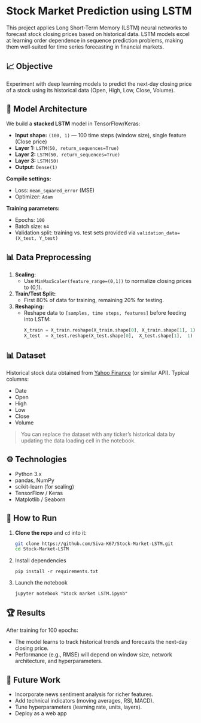 # Stock Market Prediction using LSTM

This project applies Long Short-Term Memory (LSTM) neural networks to forecast stock closing prices based on historical data. LSTM models excel at learning order dependence in sequence prediction problems, making them well‑suited for time series forecasting in financial markets.

## 📈 Objective

Experiment with deep learning models to predict the next‑day closing price of a stock using its historical data (Open, High, Low, Close, Volume).

## 🧠 Model Architecture

We build a **stacked LSTM** model in TensorFlow/Keras:

- **Input shape:** `(100, 1)` — 100 time steps (window size), single feature (Close price)
- **Layer 1:** `LSTM(50, return_sequences=True)`  
- **Layer 2:** `LSTM(50, return_sequences=True)`  
- **Layer 3:** `LSTM(50)`  
- **Output:** `Dense(1)`  

**Compile settings:**  
- Loss: `mean_squared_error` (MSE)  
- Optimizer: `Adam`

**Training parameters:**  
- Epochs: `100`  
- Batch size: `64`  
- Validation split: training vs. test sets provided via `validation_data=(X_test, Y_test)`

## 📊 Data Preprocessing

1. **Scaling:**  
   - Use `MinMaxScaler(feature_range=(0,1))` to normalize closing prices to (0,1).
2. **Train/Test Split:**  
   - First 80% of data for training, remaining 20% for testing.
3. **Reshaping:**  
   - Reshape data to `[samples, time steps, features]` before feeding into LSTM:
     ```python
     X_train = X_train.reshape(X_train.shape[0], X_train.shape[1], 1)
     X_test  = X_test.reshape(X_test.shape[0],  X_test.shape[1],  1)
     ```

## 📊 Dataset

Historical stock data obtained from [Yahoo Finance](https://finance.yahoo.com/) (or similar API). Typical columns:
- Date
- Open
- High
- Low
- Close
- Volume

> You can replace the dataset with any ticker’s historical data by updating the data loading cell in the notebook.

## ⚙️ Technologies

- Python 3.x  
- pandas, NumPy  
- scikit-learn (for scaling)  
- TensorFlow / Keras  
- Matplotlib / Seaborn  

## 🚀 How to Run

1. **Clone the repo** and `cd` into it:
   ```bash
   git clone https://github.com/Siva-K67/Stock-Market-LSTM.git
   cd Stock-Market-LSTM
2. Install dependencies
   ```bas
   pip install -r requirements.txt

4. Launch the notebook
   ```bas
   jupyter notebook "Stock market LSTM.ipynb"

## 🏆 Results
After training for 100 epochs:
- The model learns to track historical trends and forecasts the next-day closing price.
- Performance (e.g., RMSE) will depend on window size, network architecture, and hyperparameters.

## 🌱 Future Work
- Incorporate news sentiment analysis for richer features.
- Add technical indicators (moving averages, RSI, MACD).
- Tune hyperparameters (learning rate, units, layers).
- Deploy as a web app
